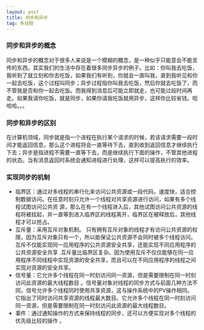 ```yaml
---
layout: post
title: 同步和异步
tag: 多线程
---
```


### 同步和异步的概念
同步和异步的概念对于很多人来说是一个模糊的概念，是一种似乎只能意会不能言传的东西。其实我们的生活中存在着很多同步异步的例子。比如：你叫我去吃饭，我听到了就立刻和你去吃饭，如果我们有听到，你就会一直叫我，直到我听见和你一起去吃饭，这个过程叫同步；异步过程指你叫我去吃饭，然后你就去吃饭了，而不管我是否和你一起去吃饭。而我得到消息后可能立即就走，也可能过段时间再走。如果我请你吃饭，就是同步，如果你请我吃饭就用异步，这样你比较省钱。哈哈哈。。。
### 同步和异步的区别
在计算机领域，同步就是指一个进程在执行某个请求的时候，若该请求需要一段时间才能返回信息，那么这个进程将会一直等待下去，直到收到返回信息才继续执行下去；异步是指进程不需要一直等下去，而是继续执行下面的操作，不管其他进程的状态。当有消息返回时系统会通知进程进行处理，这样可以提高执行的效率。
### 实现同步的机制
* 临界区：通过对多线程的串行化来访问公共资源或一段代码，速度快，适合控制数据访问。在任意时刻只允许一个线程对共享资源进行访问，如果有多个线程试图访问公共资 源，那么在有一个线程进入后，其他试图访问公共资源的线程将被挂起，并一直等到进入临界区的线程离开，临界区在被释放后，其他线程才可以抢占。
* 互斥量：采用互斥对象机制。 只有拥有互斥对象的线程才有访问公共资源的权限，因为互斥对象只有一个，所以能保证公共资源不会同时被多个线程访问。互斥不仅能实现同一应用程序的公共资源安全共享，还能实现不同应用程序的公共资源安全共享 .互斥量比临界区复杂。因为使用互斥不仅仅能够在同一应用程序不同线程中实现资源的安全共享，而且可以在不同应用程序的线程之间实现对资源的安全共享。
* 信号量：它允许多个线程在同一时刻访问同一资源，但是需要限制在同一时刻访问此资源的最大线程数目 。信号量对象对线程的同步方式与前面几种方法不同，信号允许多个线程同时使用共享资源，这与操作系统中的PV操作相同。它指出了同时访问共享资源的线程最大数目。它允许多个线程在同一时刻访问同一资源，但是需要限制在同一时刻访问此资源的最大线程数目。
* 事件：通过通知操作的方式来保持线程的同步，还可以方便实现对多个线程的优先级比较的操作 。